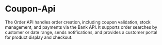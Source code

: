 # Coupon-Api
The Order API handles order creation, including coupon validation, stock management, and payments via the Bank API. It supports order searches by customer or date range, sends notifications, and provides a customer portal for product display and checkout.
